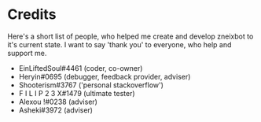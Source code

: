 # Credits

Here's a short list of people, who helped me create and develop zneixbot to it's current state. I want to say 'thank you' to everyone, who help and support me.

* EinLiftedSoul\#4461 \(coder, co-owner\)
* Heryin\#0695 \(debugger, feedback provider, adviser\)
* Shooterism\#3767 \('personal stackoverflow'\)
* F I L I P 2 3 X\#1479 \(ultimate tester\)
* Alexou !\#0238 \(adviser\)
* Asheki\#3972 \(adviser\)

